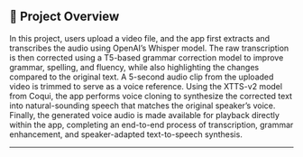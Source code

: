 ## 📖 Project Overview

In this project, users upload a video file, and the app first extracts and transcribes the audio using OpenAI’s Whisper model. The raw transcription is then corrected using a T5-based grammar correction model to improve grammar, spelling, and fluency, while also highlighting the changes compared to the original text. A 5-second audio clip from the uploaded video is trimmed to serve as a voice reference. Using the XTTS-v2 model from Coqui, the app performs voice cloning to synthesize the corrected text into natural-sounding speech that matches the original speaker’s voice. Finally, the generated voice audio is made available for playback directly within the app, completing an end-to-end process of transcription, grammar enhancement, and speaker-adapted text-to-speech synthesis.

---


